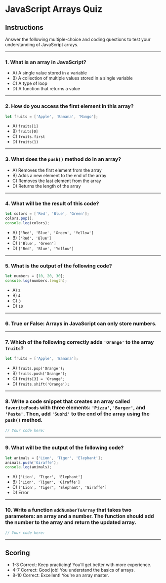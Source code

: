 # JavaScript Arrays Quiz

## Instructions
Answer the following multiple-choice and coding questions to test your understanding of JavaScript arrays.

---

### 1. What is an array in JavaScript?

- A) A single value stored in a variable
- B) A collection of multiple values stored in a single variable
- C) A type of loop
- D) A function that returns a value

---

### 2. How do you access the first element in this array?

```javascript
let fruits = ['Apple', 'Banana', 'Mango'];
```

- A) `fruits[1]`
- B) `fruits[0]`
- C) `fruits.first`
- D) `fruits(1)`

---

### 3. What does the `push()` method do in an array?

- A) Removes the first element from the array
- B) Adds a new element to the end of the array
- C) Removes the last element from the array
- D) Returns the length of the array

---

### 4. What will be the result of this code?

```javascript
let colors = ['Red', 'Blue', 'Green'];
colors.pop();
console.log(colors);
```

- A) `['Red', 'Blue', 'Green', 'Yellow']`
- B) `['Red', 'Blue']`
- C) `['Blue', 'Green']`
- D) `['Red', 'Blue', 'Yellow']`

---

### 5. What is the output of the following code?

```javascript
let numbers = [10, 20, 30];
console.log(numbers.length);
```

- A) `2`
- B) `4`
- C) `3`
- D) `10`

---

### 6. True or False: Arrays in JavaScript can only store numbers.

---

### 7. Which of the following correctly adds `'Orange'` to the array `fruits`?

```javascript
let fruits = ['Apple', 'Banana'];
```

- A) `fruits.pop('Orange');`
- B) `fruits.push('Orange');`
- C) `fruits[3] = 'Orange';`
- D) `fruits.shift('Orange');`

---

### 8. Write a code snippet that creates an array called `favoriteFoods` with three elements: `'Pizza'`, `'Burger'`, and `'Pasta'`. Then, add `'Sushi'` to the end of the array using the `push()` method.

```javascript
// Your code here:
```

---

### 9. What will be the output of the following code?

```javascript
let animals = ['Lion', 'Tiger', 'Elephant'];
animals.push('Giraffe');
console.log(animals);
```

- A) `['Lion', 'Tiger', 'Elephant']`
- B) `['Lion', 'Tiger', 'Giraffe']`
- C) `['Lion', 'Tiger', 'Elephant', 'Giraffe']`
- D) Error

---

### 10. Write a function `addNumberToArray` that takes two parameters: an array and a number. The function should add the number to the array and return the updated array.

```javascript
// Your code here:
```

---

## Scoring
- 1-3 Correct: Keep practicing! You'll get better with more experience.
- 4-7 Correct: Good job! You understand the basics of arrays.
- 8-10 Correct: Excellent! You're an array master.
